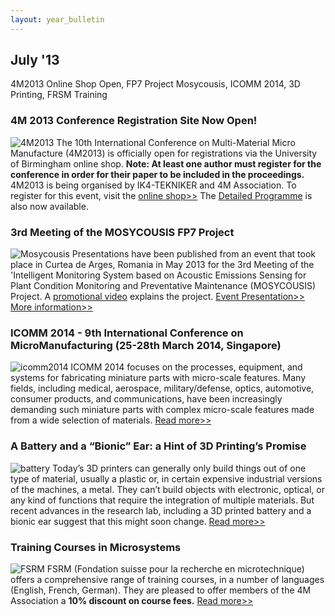 ```yaml
---
layout: year_bulletin
---
```


## July '13

4M2013 Online Shop Open, FP7 Project Mosycousis, ICOMM 2014, 3D Printing, FRSM Training
<!--break-->
### 4M 2013 Conference Registration Site Now Open!

![4M2013](/4m-association/assets/images/4m2013_logo.jpg)
The 10th International Conference on Multi-Material Micro Manufacture (4M2013) is officially open for registrations via the University of Birmingham online shop. **Note: At least one author must register for the conference in order for their paper to be included in the proceedings.** 4M2013 is being organised by IK4-TEKNIKER and 4M Association. To register for this event, visit the [online shop>>](http://shop.bham.ac.uk/browse/extra_info.asp?compid=1&modid=2&deptid=31&catid=90&prodid=673) 
The [Detailed Programme](/4m-association/content/4M2013-Detailed-Programme-Agenda.html) is also now available.

### 3rd Meeting of the MOSYCOUSIS FP7 Project

![Mosycousis](/4m-association/assets/images/mosycousis.jpg)
Presentations have been published from an event that took place in Curtea de Arges, Romania in May 2013 for the 3rd Meeting of the 'Intelligent Monitoring System based on Acoustic Emissions Sensing for Plant Condition Monitoring and Preventative Maintenance (MOSYCOUSIS) Project. A [promotional video](http://www.youtube.com/watch?v=c3wLTDfD1Tc&feature=player_detailpage ) explains the project.
[Event Presentation>>](/4m-association/assets/images/files/Mosycousis_Info.pdf)
[More information>>](/4m-association/assets/images/files/Mosycousis_Photographs.pdf)

### ICOMM 2014 - 9th International Conference on MicroManufacturing (25-28th March 2014, Singapore)

![icomm2014](/4m-association/assets/images/icomm2014.jpg)
ICOMM 2014 focuses on the processes, equipment, and systems for fabricating miniature parts with micro-scale features. Many fields, including medical, aerospace, military/defense, optics, automotive, consumer products, and communications, have been increasingly demanding such miniature parts with complex micro-scale features made from a wide selection of materials. [Read more>>](http://icomm2014.northwestern.edu/)

### A Battery and a “Bionic” Ear: a Hint of 3D Printing’s Promise

![battery](/4m-association/assets/images/battery.jpg)
Today’s 3D printers can generally only build things out of one type of material, usually a plastic or, in certain expensive industrial versions of the machines, a metal. They can’t build objects with electronic, optical, or any kind of functions that require the integration of multiple materials. But recent advances in the research lab, including a 3D printed battery and a bionic ear suggest that this might soon change. [Read more>>](http://www.technologyreview.com/news/516561/a-battery-and-a-bionic-ear-a-hint-of-3-d-printings-promise/)

### Training Courses in Microsystems

![FSRM](/4m-association/assets/images/FSRM.jpg)
FSRM (Fondation suisse pour la recherche en microtechnique) offers a comprehensive range of training courses, in a number of languages (English, French, German). They are pleased to offer members of the 4M Association a **10% discount on course fees.** [Read more>>](/4m-association/content/fsrm-training-courses.html)